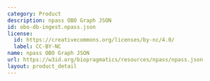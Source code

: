 ```yaml
---
category: Product
description: npass OBO Graph JSON
id: obo-db-ingest.npass.json
license:
  id: https://creativecommons.org/licenses/by-nc/4.0/
  label: CC-BY-NC
name: npass OBO Graph JSON
url: https://w3id.org/biopragmatics/resources/npass/npass.json
layout: product_detail
---
```

